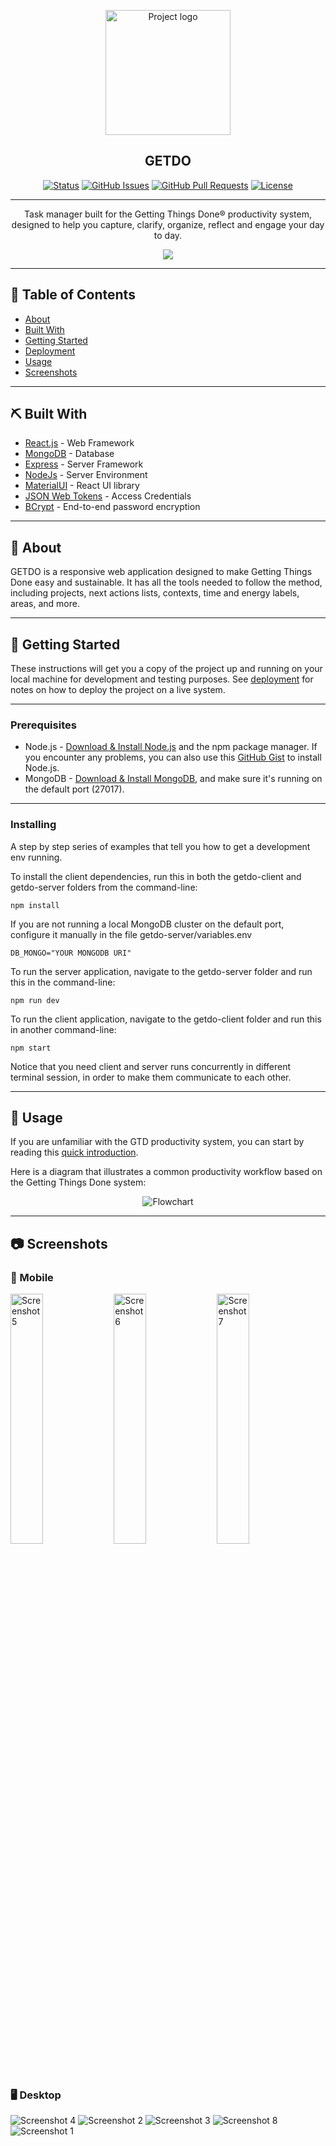<p align="center">
 <img width=200px height=200px src="./readme-assets/splashhd.png" alt="Project logo">
</p>

<h2 align="center">GETDO</h2>

<div align="center">

  [![Status](https://img.shields.io/badge/status-active-success.svg)]() 
  [![GitHub Issues](https://img.shields.io/github/issues/crisemcon/Getdo.svg)](https://github.com/crisemcon/Getdo)
  [![GitHub Pull Requests](https://img.shields.io/github/issues-pr/crisemcon/Getdo.svg)](https://github.com/crisemcon/Getdo/pulls)
  [![License](https://img.shields.io/badge/license-MIT-blue.svg)](/LICENSE)

</div>

---

<p align="center"> Task manager built for the Getting Things Done® productivity system, designed to help you capture, clarify, organize, reflect and engage your day to day.
    <br> 
</p>
<p align="center">
<img src="./readme-assets/Demo.gif">
</p>


---
## 📝 Table of Contents
- [About](#about)
- [Built With](#built_with)
- [Getting Started](#getting_started)
- [Deployment](#deployment)
- [Usage](#usage)
- [Screenshots](#screenshots)
<!--
- [TODO](../TODO.md)
- [Contributing](../CONTRIBUTING.md)
- [Authors](#authors)
- [Acknowledgments](#acknowledgement)
-->

---
## ⛏️ Built With <a name = "built_with"></a>
- [React.js](https://reactjs.org//) - Web Framework
- [MongoDB](https://www.mongodb.com/) - Database
- [Express](https://expressjs.com/) - Server Framework
- [NodeJs](https://nodejs.org/en/) - Server Environment
- [MaterialUI](https://mui.com/) - React UI library
- [JSON Web Tokens](https://jwt.io/) - Access Credentials
- [BCrypt](https://github.com/kelektiv/node.bcrypt.js) - End-to-end password encryption

---
## 🧐 About <a name = "about"></a>
GETDO is a responsive web application designed to make Getting Things Done easy and sustainable. It has all the tools needed to follow the method, including projects, next actions lists, contexts, time and energy labels, areas, and more. 

---
## 🏁 Getting Started <a name = "getting_started"></a>
These instructions will get you a copy of the project up and running on your local machine for development and testing purposes. See [deployment](#deployment) for notes on how to deploy the project on a live system.

---
### Prerequisites

- Node.js - [Download & Install Node.js](https://nodejs.org/en/download/) and the npm package manager. If you encounter any problems, you can also use this [GitHub Gist](https://gist.github.com/isaacs/579814) to install Node.js.
- MongoDB - [Download & Install MongoDB](http://www.mongodb.org/downloads), and make sure it's running on the default port (27017).

---
### Installing
A step by step series of examples that tell you how to get a development env running.

To install the client dependencies, run this in both the getdo-client and getdo-server folders from the command-line:

```
npm install
```

If you are not running a local MongoDB cluster on the default port, configure it manually in the file getdo-server/variables.env

```
DB_MONGO="YOUR MONGODB URI"
```

To run the server application, navigate to the getdo-server folder and run this in the command-line:
```
npm run dev
```
To run the client application, navigate to the getdo-client folder and run this in another command-line:
```
npm start
```

Notice that you need client and server runs concurrently in different terminal session, in order to make them communicate to each other.

<!--
## 🔧 Running the tests <a name = "tests"></a>
Explain how to run the automated tests for this system.

### Break down into end to end tests
Explain what these tests test and why

```
Give an example
```

### And coding style tests
Explain what these tests test and why

```
Give an example
```
-->
---
## 🎈 Usage <a name="usage"></a>
If you are unfamiliar with the GTD productivity system, you can start by reading this [quick introduction](https://www.asianefficiency.com/task-management/gtd-intro/).

Here is a diagram that illustrates a common productivity workflow based on the Getting Things Done system:

<p align="center">
 <img src="./readme-assets/GETDO_flowchart.png" alt="Flowchart">
</p>

---
## 📷 Screenshots <a name="screenshots"></a>

### 📱 Mobile
<div>
 <img src="./readme-assets/Screenshot5.png" alt="Screenshot 5" width="32%">
    <img src="./readme-assets/Screenshot6.png" alt="Screenshot 6" width="32%">
    <img src="./readme-assets/Screenshot7.png" alt="Screenshot 7" width="32%">
    </div>

### 🖥 Desktop
<div>
    <img src="./readme-assets/Screenshot4.png" alt="Screenshot 4">
    <img src="./readme-assets/Screenshot2.png" alt="Screenshot 2">
    <img src="./readme-assets/Screenshot3.png" alt="Screenshot 3">
    <img src="./readme-assets/Screenshot8.png" alt="Screenshot 8">
    <img src="./readme-assets/Screenshot1.png" alt="Screenshot 1" >
</div>

<!--## 🚀 Deployment <a name = "deployment"></a>
Add additional notes about how to deploy this on a live system.
-->


<!-- 
## ✍️ Authors <a name = "authors"></a>
- [@crisemcon](https://github.com/crisemcon)

See also the list of [contributors](https://github.com/kylelobo/The-Documentation-Compendium/contributors) who participated in this project. 

## 🎉 Acknowledgements <a name = "acknowledgement"></a>
- Hat tip to anyone whose code was used
- Inspiration
- References

-->